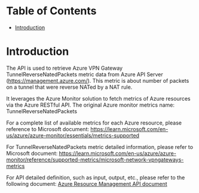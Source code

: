 # Table of Contents
- [Introduction](#introduction)


# Introduction <a name="introduction"></a>
The API is used to retrieve Azure VPN Gateway TunnelReverseNatedPackets metric data from Azure API Server (https://management.azure.com/). This metric is about number of packets on a tunnel that were reverse NATed by a NAT rule.



It leverages the Azure Monitor solution to fetch metrics of Azure resources via the Azure RESTful API. The original Azure monitor metrics name: TunnelReverseNatedPackets



For a complete list of available metrics for each Azure resource, please reference to Microsoft document: https://learn.microsoft.com/en-us/azure/azure-monitor/essentials/metrics-supported 

For TunnelReverseNatedPackets metric detailed information, please refer to Microsoft document: https://learn.microsoft.com/en-us/azure/azure-monitor/reference/supported-metrics/microsoft-network-vpngateways-metrics

For API detailed definition, such as input, output, etc., please refer to the following document:
[Azure Resource Management API document](https://learn.microsoft.com/en-us/rest/api/monitor/metrics/list?view=rest-monitor-2023-10-01&tabs=HTTP)